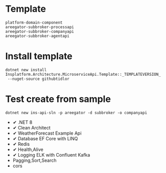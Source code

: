 # Template
```
platform-domain-component
areegator-subbroker-processapi
areegator-subbroker-companyapi
areegator-subbroker-agentapi
```

# Install template

```
dotnet new install Insplatform.Architecture.MicroserviceApi.Template::_TEMPLATEVERSION_
 --nuget-source githubtidlor 
```

# Test create from sample

```ssh
dotnet new ins-api-sln -p areegator -d subbroker -o companyapi
```
- ✔ .NET 8
- ✔ Clean Architect
- ✔ WeatherForecast Example Api
- ✔ Database EF Core with LINQ
- ✔ Redis
- ✔ Health,Alive
- ✔ Logging ELK with Confluent Kafka
- Pagging,Sort,Search
- cors
